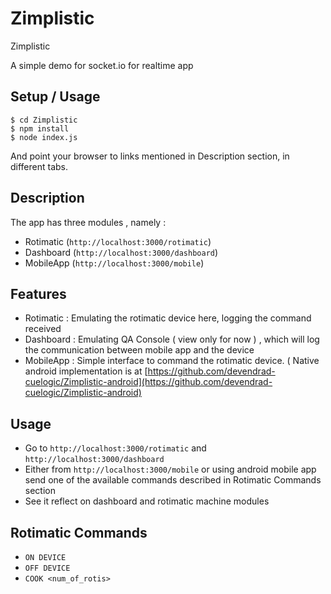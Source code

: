# Zimplistic
Zimplistic

A simple demo for socket.io for realtime app

## Setup / Usage 

```
$ cd Zimplistic
$ npm install
$ node index.js
```

And point your browser to links mentioned in Description section, in different tabs.

## Description
The app has three modules , namely :
- Rotimatic (`http://localhost:3000/rotimatic`)
- Dashboard (`http://localhost:3000/dashboard`) 
- MobileApp (`http://localhost:3000/mobile`) 

## Features
- Rotimatic : Emulating the rotimatic device here, logging the command received
- Dashboard : Emulating QA Console ( view only for now ) , which will log the communication between mobile app and the device
- MobileApp : Simple interface to command the rotimatic device. ( Native android implementation is at [https://github.com/devendrad-cuelogic/Zimplistic-android](https://github.com/devendrad-cuelogic/Zimplistic-android)

## Usage
- Go to `http://localhost:3000/rotimatic` and `http://localhost:3000/dashboard`
- Either from `http://localhost:3000/mobile` or using android mobile app send one of the available commands described in Rotimatic Commands section 
- See it reflect on dashboard and rotimatic machine modules


## Rotimatic Commands 
- `ON DEVICE`
- `OFF DEVICE`
- `COOK <num_of_rotis>`
